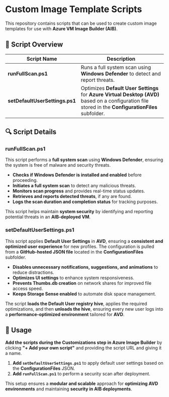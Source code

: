 # Custom Image Template Scripts

This repository contains scripts that can be used to create custom image templates for use with **Azure VM Image Builder (AIB)**.

## 📜 Script Overview

| Script Name                      | Description |
|----------------------------------|-------------|
| **runFullScan.ps1**              | Runs a full system scan using **Windows Defender** to detect and report threats. |
| **setDefaultUserSettings.ps1**   | Optimizes **Default User Settings** for **Azure Virtual Desktop (AVD)** based on a configuration file stored in the **ConfigurationFiles** subfolder. |

## 🔍 Script Details

### **runFullScan.ps1**
This script performs a **full system scan** using **Windows Defender**, ensuring the system is free of malware and security threats.

- **Checks if Windows Defender is installed and enabled** before proceeding.
- **Initiates a full system scan** to detect any malicious threats.
- **Monitors scan progress** and provides real-time status updates.
- **Retrieves and reports detected threats**, if any are found.
- **Logs the scan duration and completion status** for tracking purposes.

This script helps maintain **system security** by identifying and reporting potential threats in an **AIB-deployed VM**.

### **setDefaultUserSettings.ps1**
This script applies **Default User Settings** in **AVD**, ensuring a **consistent and optimized user experience** for new profiles. The configuration is pulled from a **GitHub-hosted JSON file** located in the **ConfigurationFiles** subfolder.

- **Disables unnecessary notifications, suggestions, and animations** to reduce distractions.
- **Optimizes UI settings** to enhance system responsiveness.
- **Prevents Thumbs.db creation** on network shares for improved file access speed.
- **Keeps Storage Sense enabled** to automate disk space management.

The script **loads the Default User registry hive**, applies the required optimizations, and then **unloads the hive**, ensuring every new user logs into a **performance-optimized environment** tailored for **AVD**.

## 🔧 Usage
**Add the scripts during the Customizations step in Azure Image Builder** by clicking **"+ Add your own script"** and providing the script URL and giving it a name.
1. **Add `setDefaultUserSettings.ps1`** to apply default user settings based on the **ConfigurationFiles** JSON.
2. **Add `runFullScan.ps1`** to perform a security scan after deployment.

This setup ensures a **modular and scalable** approach for **optimizing AVD environments** and maintaining **security in AIB deployments**.
